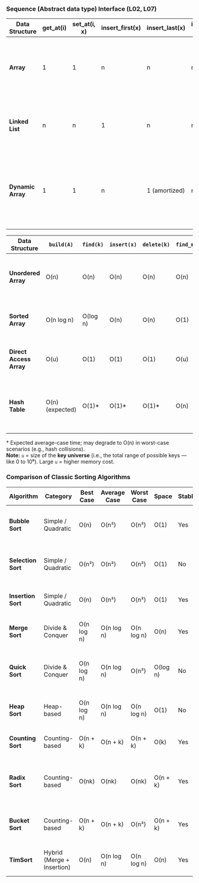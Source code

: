 ### Sequence (Abstract data type) Interface (L02, L07)

| Data Structure  | get_at(i) | set_at(i, x) | insert_first(x) | insert_last(x) | insert_at(i, x) | delete_first() | delete_last() | delete_at(i) | Real-Life Example                         | Why Use It                                                                                   |
|-----------------|-----------|---------------|------------------|----------------|------------------|----------------|----------------|----------------|-------------------------------------------|----------------------------------------------------------------------------------------------|
| **Array**       | 1         | 1             | n                | n              | n                | n              | n              | n              | Game board (e.g., chess, sudoku)          | Use when the **size is fixed** and **fast access** is needed; memory layout is predictable.  |
| **Linked List** | n         | n             | 1                | n              | n                | 1              | n              | n              | Undo/Redo buffer, browser history         | Use when **frequent insert/delete at front or middle**; don’t need fast indexing.            |
| **Dynamic Array**| 1        | 1             | n                | 1 (amortized)  | n                | n              | 1 (amortized)  | n              | Search history, dynamic lists in apps     | Use when **list size changes often**; fast average-case appends, auto-resizing saves effort. |


| **Data Structure**        | `build(A)`     | `find(k)`   | `insert(x)`    | `delete(k)`    | `find_min()` | `find_max()` | `find_prev(k)` | `find_next(k)` | **Use Case Example**                         | **Why Use It**                                                                 |
|---------------------------|----------------|-------------|----------------|----------------|--------------|--------------|----------------|----------------|----------------------------------------------|----------------------------------------------------------------------------------|
| **Unordered Array**       | O(n)           | O(n)        | O(n)           | O(n)           | O(n)         | O(n)         | O(n)           | O(n)           | Small collection with simple membership checks | Easy to implement, but slow for large data or frequent updates                   |
| **Sorted Array**          | O(n log n)     | O(log n)    | O(n)           | O(n)           | O(1)         | O(1)         | O(log n)       | O(log n)       | Leaderboards, high scores, sorted leader views | Efficient **search** and **ordering**, but slow **inserts/deletes**             |
| **Direct Access Array**   | O(u)           | O(1)        | O(1)           | O(1)           | O(u)         | O(u)         | O(u)           | O(u)           | Index-based access, bitmaps, counting sort     | Lightning-fast lookups when universe `u` is small and known                     |
| **Hash Table**            | O(n) (expected)| O(1)*       | O(1)*          | O(1)*          | O(n)         | O(n)         | O(n)           | O(n)           | Caches, dictionaries, membership tracking      | Fast average-case performance; poor ordering support; depends on good hashing    |

\* Expected average-case time; may degrade to O(n) in worst-case scenarios (e.g., hash collisions).  
**Note:** `u` = size of the **key universe** (i.e., the total range of possible keys — like 0 to 10⁶). Large `u` = higher memory cost.



### Comparison of Classic Sorting Algorithms

| **Algorithm**     | **Category**              | **Best Case** | **Average Case** | **Worst Case** | **Space** | **Stable?** | **In-Place?** | **Best Use Case**                                                      |
|-------------------|---------------------------|----------------|------------------|----------------|-----------|-------------|----------------|--------------------------------------------------------------------------|
| **Bubble Sort**   | Simple / Quadratic        | O(n)           | O(n²)            | O(n²)          | O(1)      | Yes         | Yes            | When the list is **almost sorted**, or for educational use              |
| **Selection Sort**| Simple / Quadratic        | O(n²)          | O(n²)            | O(n²)          | O(1)      | No          | Yes            | When memory is tight and implementation simplicity matters              |
| **Insertion Sort**| Simple / Quadratic        | O(n)           | O(n²)            | O(n²)          | O(1)      | Yes         | Yes            | Great for **small or nearly sorted** datasets                          |
| **Merge Sort**    | Divide & Conquer          | O(n log n)     | O(n log n)       | O(n log n)     | O(n)      | Yes         | No             | **Large datasets**, stable sorting, or linked lists                     |
| **Quick Sort**    | Divide & Conquer          | O(n log n)     | O(n log n)       | O(n²)          | O(log n)  | No          | Yes            | **General-purpose fast sort**, when average speed is more important     |
| **Heap Sort**     | Heap-based                | O(n log n)     | O(n log n)       | O(n log n)     | O(1)      | No          | Yes            | Good worst-case time, **no extra space needed**                         |
| **Counting Sort** | Counting-based            | O(n + k)       | O(n + k)         | O(n + k)       | O(k)      | Yes         | No             | When sorting **integers in a small range**, super fast                  |
| **Radix Sort**    | Counting-based            | O(nk)          | O(nk)            | O(nk)          | O(n + k)  | Yes         | No             | **Non-comparison sort** for integers, strings, IDs, etc.                |
| **Bucket Sort**   | Counting-based            | O(n + k)       | O(n + k)         | O(n²)          | O(n + k)  | Yes         | No             | Good for **uniformly distributed floating-point numbers**               |
| **TimSort**       | Hybrid (Merge + Insertion)| O(n)           | O(n log n)       | O(n log n)     | O(n)      | Yes         | No             | **Python’s built-in sort**, great for real-world data                   |